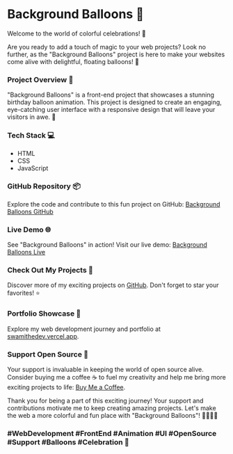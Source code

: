 # Background Balloons 🎈

Welcome to the world of colorful celebrations! 🎉

Are you ready to add a touch of magic to your web projects? Look no further, as the "Background Balloons" project is here to make your websites come alive with delightful, floating balloons! 🌟

### Project Overview 🚀

"Background Balloons" is a front-end project that showcases a stunning birthday balloon animation. This project is designed to create an engaging, eye-catching user interface with a responsive design that will leave your visitors in awe. 🎁

### Tech Stack 💻

- HTML
- CSS
- JavaScript

### GitHub Repository 📦

Explore the code and contribute to this fun project on GitHub: [Background Balloons GitHub](https://github.com/swamithedev/background-balloons)

### Live Demo 🌐

See "Background Balloons" in action! Visit our live demo: [Background Balloons Live](https://basketanimation-swamithedev.netlify.app/)

### Check Out My Projects 📂

Discover more of my exciting projects on [GitHub](https://github.com/swamithedev/). Don't forget to star your favorites! ⭐

### Portfolio Showcase 🌟

Explore my web development journey and portfolio at [swamithedev.vercel.app](https://swamithedev.vercel.app).

### Support Open Source 🙏

Your support is invaluable in keeping the world of open source alive. Consider buying me a coffee ☕ to fuel my creativity and help me bring more exciting projects to life: [Buy Me a Coffee](https://www.buymeacoffee.com/swamithedev).

Thank you for being a part of this exciting journey! Your support and contributions motivate me to keep creating amazing projects. Let's make the web a more colorful and fun place with "Background Balloons"! 🌈🎈🌈🎈

### #WebDevelopment #FrontEnd #Animation #UI #OpenSource #Support #Balloons #Celebration 🥳